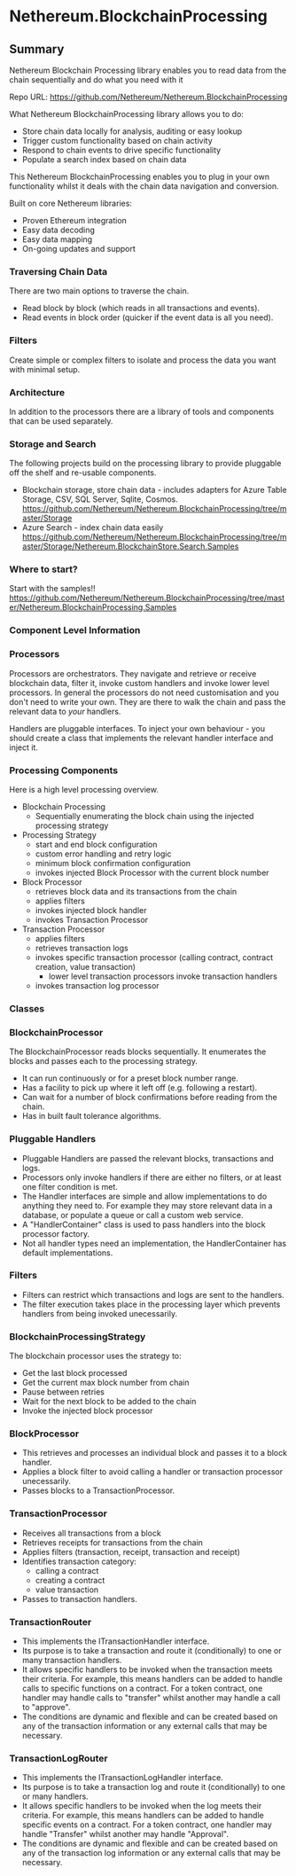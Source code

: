# Nethereum.BlockchainProcessing

## Summary

Nethereum Blockchain Processing library enables you to read data from the chain sequentially and do what you need with it

Repo URL: https://github.com/Nethereum/Nethereum.BlockchainProcessing

What Nethereum BlockchainProcessing library allows you to do:

* Store chain data locally for analysis, auditing or easy lookup
* Trigger custom functionality based on chain activity
* Respond to chain events to drive specific functionality
* Populate a search index based on chain data

This Nethereum BlockchainProcessing enables you to plug in your own functionality whilst it deals with the chain data navigation and conversion.

Built on core Nethereum libraries:
* Proven Ethereum integration
* Easy data decoding
* Easy data mapping
* On-going updates and support 

### Traversing Chain Data

There are two main options to traverse the chain.  

* Read block by block (which reads in all transactions and events). 
* Read events in block order (quicker if the event data is all you need).

### Filters

Create simple or complex filters to isolate and process the data you want with minimal setup.

### Architecture

In addition to the processors there are a library of tools and components that can be used separately.

### Storage and Search

The following projects build on the processing library to provide pluggable off the shelf and re-usable components.
* Blockchain storage, store chain data - includes adapters for Azure Table Storage, CSV, SQL Server, Sqlite, Cosmos.  https://github.com/Nethereum/Nethereum.BlockchainProcessing/tree/master/Storage
* Azure Search - index chain data easily  https://github.com/Nethereum/Nethereum.BlockchainProcessing/tree/master/Storage/Nethereum.BlockchainStore.Search.Samples

### Where to start?

Start with the samples!!  https://github.com/Nethereum/Nethereum.BlockchainProcessing/tree/master/Nethereum.BlockchainProcessing.Samples


### Component Level Information

### Processors

Processors are orchestrators. They navigate and retrieve or receive blockchain data, filter it, invoke custom handlers and invoke lower level processors.
In general the processors do not need customisation and you don't need to write your own. They are there to walk the chain and pass the relevant data to *your* handlers.

Handlers are pluggable interfaces.  To inject your own behaviour - you should create a class that implements the relevant handler interface and inject it.

### Processing Components
Here is a high level processing overview. 

* Blockchain Processing
	* Sequentially enumerating the block chain using the injected processing strategy
* Processing Strategy 
	* start and end block configuration
	* custom error handling and retry logic
	* minimum block confirmation configuration
	* invokes injected Block Processor with the current block number
* Block Processor
	* retrieves block data and its transactions from the chain 
	* applies filters
	* invokes injected block handler
	* invokes Transaction Processor
* Transaction Processor
	* applies filters
	* retrieves transaction logs
	* invokes specific transaction processor (calling contract, contract creation, value transaction)
		* lower level transaction processors invoke transaction handlers
	* invokes transaction log processor

### Classes

### BlockchainProcessor
The BlockchainProcessor reads blocks sequentially.
It enumerates the blocks and passes each to the processing strategy.

* It can run continuously or for a preset block number range.
* Has a facility to pick up where it left off (e.g. following a restart).
* Can wait for a number of block confirmations before reading from the chain.
* Has in built fault tolerance algorithms.

### Pluggable Handlers
* Pluggable Handlers are passed the relevant blocks, transactions and logs.
* Processors only invoke handlers if there are either no filters, or at least one filter condition is met.
* The Handler interfaces are simple and allow implementations to do anything they need to.
For example they may store relevant data in a database, or populate a queue or call a custom web service.
* A "HandlerContainer" class is used to pass handlers into the block processor factory.
* Not all handler types need an implementation, the HandlerContainer has default implementations. 

### Filters
* Filters can restrict which transactions and logs are sent to the handlers. 
* The filter execution takes place in the processing layer which prevents handlers from being invoked unecessarily.

### BlockchainProcessingStrategy
The blockchain processor uses the strategy to:
* Get the last block processed
* Get the current max block number from chain
* Pause between retries
* Wait for the next block to be added to the chain
* Invoke the injected block processor

### BlockProcessor
* This retrieves and processes an individual block and passes it to a block handler.
* Applies a block filter to avoid calling a handler or transaction processor unecessarily.
* Passes blocks to a TransactionProcessor.

### TransactionProcessor
* Receives all transactions from a block
* Retrieves receipts for transactions from the chain
* Applies filters (transaction, receipt, transaction and receipt)
* Identifies transaction category:
	* calling a contract
	* creating a contract
	* value transaction
* Passes to transaction handlers.

### TransactionRouter
* This implements the ITransactionHandler interface.
* Its purpose is to take a transaction and route it (conditionally) to one or many transaction handlers.
* It allows specific handlers to be invoked when the transaction meets their criteria.
For example, this means handlers can be added to handle calls to specific functions on a contract.
For a token contract, one handler may handle calls to "transfer" whilst another may handle a call to "approve".
* The conditions are dynamic and flexible and can be created based on any of the transaction information or any external calls that may be necessary.

### TransactionLogRouter
* This implements the ITransactionLogHandler interface.
* Its purpose is to take a transaction log and route it (conditionally) to one or many handlers.
* It allows specific handlers to be invoked when the log meets their criteria.
For example, this means handlers can be added to handle specific events on a contract.
For a token contract, one handler may handle "Transfer" whilst another may handle "Approval".
* The conditions are dynamic and flexible and can be created based on any of the transaction log information or any external calls that may be necessary.

